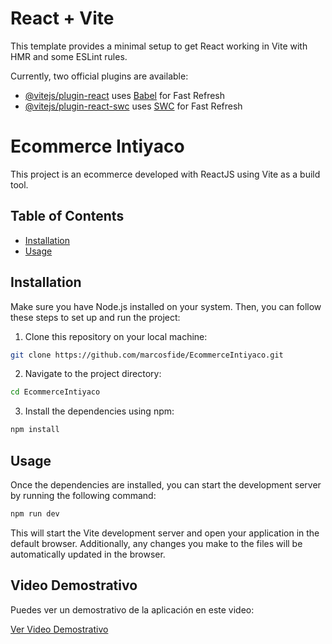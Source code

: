 # React + Vite

This template provides a minimal setup to get React working in Vite with HMR and some ESLint rules.

Currently, two official plugins are available:

- [@vitejs/plugin-react](https://github.com/vitejs/vite-plugin-react/blob/main/packages/plugin-react/README.md) uses [Babel](https://babeljs.io/) for Fast Refresh
- [@vitejs/plugin-react-swc](https://github.com/vitejs/vite-plugin-react-swc) uses [SWC](https://swc.rs/) for Fast Refresh

# Ecommerce Intiyaco

This project is an ecommerce developed with ReactJS using Vite as a build tool.

## Table of Contents

- [Installation](#installation)
- [Usage](#usage)

## Installation

Make sure you have Node.js installed on your system. Then, you can follow these steps to set up and run the project:

1. Clone this repository on your local machine:
```bash
git clone https://github.com/marcosfide/EcommerceIntiyaco.git
```
2. Navigate to the project directory:
```bash
cd EcommerceIntiyaco
```
3. Install the dependencies using npm:
```bash
npm install
```

## Usage
Once the dependencies are installed, you can start the development server by running the following command:
```bash
npm run dev
```
This will start the Vite development server and open your application in the default browser. Additionally, any changes you make to the files will be automatically updated in the browser.


## Video Demostrativo

Puedes ver un demostrativo de la aplicación en este video:

[Ver Video Demostrativo](https://firebasestorage.googleapis.com/v0/b/ecommerceintiyaco.appspot.com/o/Grabaci%C3%B3n%20de%20pantalla%20desde%2003-02-24%2014%3A04%3A34.webm?alt=media&token=42492d93-d0e8-4e4d-a013-4f8066547fa8)

